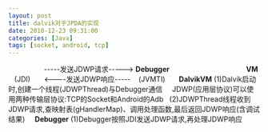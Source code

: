 ```yaml
---
layout: post
title: dalvik对于JPDA的实现
date: 2010-12-23 09:31:00
categories: [Java]
tags: [socket, android, tcp]
---
```

                  -----发送JDWP请求----->
**Debugger**                                       **VM**
   (JDI)       <----发送JDWP响应-----    (JVMTI)
 
 
 
**DalvikVM**
(1)Dalvik启动时,创建一个线程(JDWPThread)与Debugger通信
    JDWP(应用层协议)可以使用两种传输层协议:TCP的Socket和Android的Adb
 
(2)JDWPThread线程收到JDWP请求,查映射表(gHandlerMap)、调用处理函数,最后返回JDWP响应(含调试结果)
 
 
**Debugger**
(1)Debugger按照JDI发送JDWP请求,再处理JDWP响应
